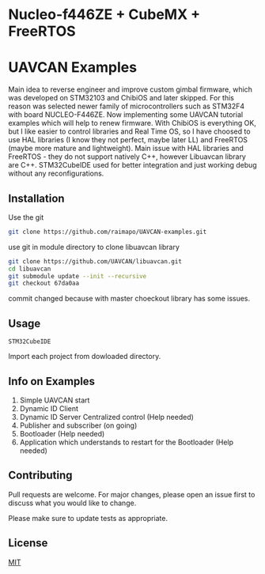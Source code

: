 # Nucleo-f446ZE + CubeMX + FreeRTOS

# UAVCAN Examples

Main idea to reverse engineer and improve custom gimbal firmware, which was developed on STM32103 and ChibiOS and later skipped. For this reason was selected newer family of microcontrollers such as STM32F4 with board NUCLEO-F446ZE. Now implementing some UAVCAN tutorial examples which will help to renew firmware. With ChibiOS is everything OK, but I like easier to control libraries and Real Time OS, so I have choosed to use HAL libraries (I know they not perfect, maybe later LL) and FreeRTOS (maybe more mature and lightweight). Main issue with HAL libraries and FreeRTOS - they do not support natively C++, however Libuavcan library are C++. STM32CubeIDE used for better integration and just working debug without any reconfigurations.

## Installation

Use the git

```bash
git clone https://github.com/raimapo/UAVCAN-examples.git
```

use git in module directory to clone libuavcan library
```bash
git clone https://github.com/UAVCAN/libuavcan.git
cd libuavcan
git submodule update --init --recursive
git checkout 67da0aa
```
commit changed because with master choeckout library has some issues.


## Usage

```
STM32CubeIDE
```
Import each project from dowloaded directory.


## Info on Examples

1. Simple UAVCAN start
2. Dynamic ID Client
3. Dynamic ID Server Centralized control (Help needed)
4. Publisher and subscriber (on going)
4. Bootloader (Help needed)
5. Application which understands to restart for the Bootloader (Help needed)

## Contributing
Pull requests are welcome. For major changes, please open an issue first to discuss what you would like to change.

Please make sure to update tests as appropriate.

## License
[MIT](https://choosealicense.com/licenses/mit/)
